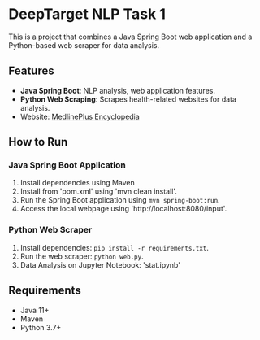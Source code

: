 # DeepTarget NLP Task 1

This is a project that combines a Java Spring Boot web application and a Python-based web scraper for data analysis.

## Features

- **Java Spring Boot**: NLP analysis, web application features.
- **Python Web Scraping**: Scrapes health-related websites for data analysis.
- Website: [MedlinePlus Encyclopedia](https://medlineplus.gov/encyclopedia.html)

## How to Run

### Java Spring Boot Application
1. Install dependencies using Maven
2. Install from 'pom.xml' using 'mvn clean install'.
3. Run the Spring Boot application using `mvn spring-boot:run`.
4. Access the local webpage using 'http://localhost:8080/input'.

### Python Web Scraper
1. Install dependencies: `pip install -r requirements.txt`.
2. Run the web scraper: `python web.py`.
3. Data Analysis on Jupyter Notebook: 'stat.ipynb'

## Requirements

- Java 11+
- Maven
- Python 3.7+
